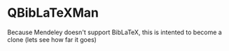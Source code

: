 # QBibLaTeXMan
Because Mendeley doesn't support BibLaTeX, this is intented to become a clone (lets see how far it goes)

